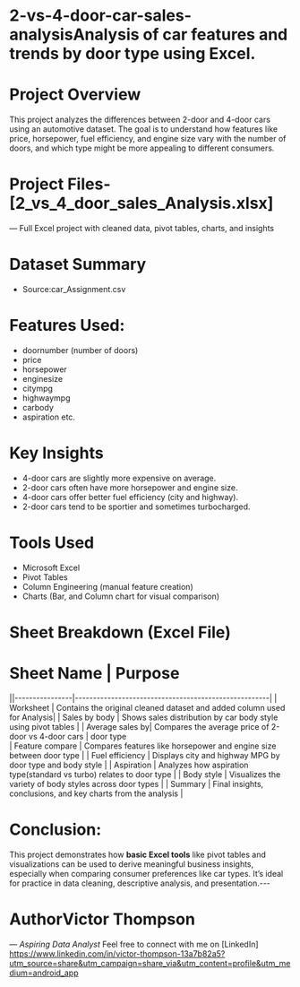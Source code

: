 # 2-vs-4-door-car-sales-analysisAnalysis of car features and trends by door type using Excel.
# Project Overview
This project analyzes the differences between 2-door and 4-door cars using an automotive dataset. The goal is to understand how features like price, horsepower, fuel efficiency, and engine size vary with the number of doors, and which type might be more appealing to different consumers.
# Project Files- [2_vs_4_door_sales_Analysis.xlsx]
— Full Excel project with cleaned data, pivot tables, charts, and insights
# Dataset Summary
- Source:car_Assignment.csv
# Features Used:
- doornumber (number of doors)
- price
- horsepower
- enginesize
- citympg
- highwaympg
- carbody
- aspiration etc.
# Key Insights
- 4-door cars are slightly more expensive on average.
- 2-door cars often have more horsepower and engine size.
- 4-door cars offer better fuel efficiency (city and highway).
- 2-door cars tend to be sportier and sometimes turbocharged.
# Tools Used
- Microsoft Excel
- Pivot Tables
- Column Engineering (manual feature creation)
- Charts (Bar, and Column chart for visual comparison)
# Sheet Breakdown (Excel File)
# Sheet Name      | Purpose
||----------------|------------------------------------------------------|
| Worksheet       | Contains the original cleaned dataset and added column used for Analysis|
| Sales by body   | Shows sales distribution by car body style using pivot tables           |
| Average sales by| Compares the average price of 2-door vs 4-door cars                     |
 door type         
| Feature compare | Compares features like horsepower and engine size between door type     |
| Fuel efficiency | Displays city and highway MPG by door type and body style               |
| Aspiration      | Analyzes how aspiration type(standard vs turbo) relates to door type    |
| Body style      | Visualizes the variety of body styles across door types                 |
| Summary         | Final insights, conclusions, and key charts from the analysis           |
# Conclusion:
This project demonstrates how **basic Excel tools** like pivot tables and visualizations can be used to derive meaningful business insights, especially when comparing consumer preferences like car types. It’s ideal for practice in data cleaning, descriptive analysis, and presentation.---
# AuthorVictor Thompson
— *Aspiring Data Analyst*
Feel free to connect with me on [LinkedIn] https://www.linkedin.com/in/victor-thompson-13a7b82a5?utm_source=share&utm_campaign=share_via&utm_content=profile&utm_medium=android_app
